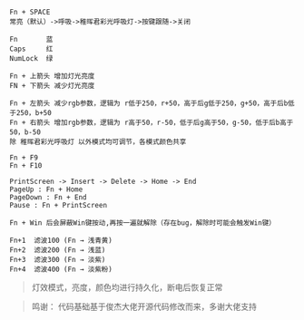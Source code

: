 <!-- 1、切换灯效：-->
    Fn + SPACE
    常亮（默认）->呼吸->稚晖君彩光呼吸灯->按键跟随->关闭

<!-- 2、右下灯光（默认跟随其它灯的颜色）： -->
    Fn       蓝
    Caps     红
    NumLock  绿

<!-- 3、调亮度（一共7档）： -->
    Fn + 上箭头 增加灯光亮度
    FN + 下箭头 减少灯光亮度

<!-- 3、调颜色： -->
    Fn + 左箭头 减少rgb参数，逻辑为 r低于250，r+50，高于后g低于250，g+50，高于后b低于250，b+50
    Fn + 右箭头 增加rgb参数，逻辑为 r高于50，r-50，低于后g高于50，g-50，低于后b高于50，b-50
    除 稚晖君彩光呼吸灯 以外模式均可调节，各模式颜色共享

<!-- 5、音量调节（使用快捷键时，别按太快，会失控）： -->
    Fn + F9
    Fn + F10

<!-- 6、功能区按键从上到下:  -->
    PrintScreen -> Insert -> Delete -> Home -> End
    PageUp : Fn + Home
    PageDown : Fn + End
    Pause : Fn + PrintScreen

<!-- 7、WinLock锁定功能： -->
    Fn + Win 后会屏蔽Win键按动,再按一遍就解除（存在bug，解除时可能会触发Win键）

<!-- 8、滤波（默认滤波100）： -->
    Fn+1  滤波100 (Fn → 浅青黄)
    Fn+2  滤波200 (Fn → 浅蓝)
    Fn+3  滤波300 (Fn → 淡紫)
    Fn+4  滤波400 (Fn → 淡紫粉)

> 灯效模式，亮度，颜色均进行持久化，断电后恢复正常

> 鸣谢： 代码基础基于俊杰大佬开源代码修改而来，多谢大佬支持